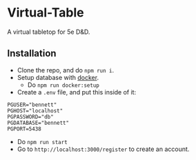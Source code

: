 # Virtual-Table
A virtual tabletop for 5e D&amp;D.

## Installation
- Clone the repo, and do `npm run i`.
- Setup database with [docker](https://www.docker.com/).
    - Do `npm run docker:setup`
- Create a `.env` file, and put this inside of it:
```
PGUSER="bennett"
PGHOST="localhost"
PGPASSWORD="db"
PGDATABASE="bennett"
PGPORT=5438
```
- Do `npm run start`
- Go to `http://localhost:3000/register` to create an account.
